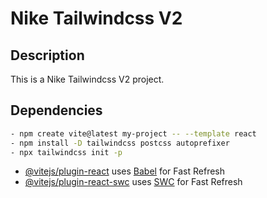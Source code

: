 # Nike Tailwindcss V2

## Description

This is a Nike Tailwindcss V2 project.

## Dependencies

```bash
- npm create vite@latest my-project -- --template react
- npm install -D tailwindcss postcss autoprefixer
- npx tailwindcss init -p
```

-  [@vitejs/plugin-react](https://github.com/vitejs/vite-plugin-react/blob/main/packages/plugin-react/README.md) uses [Babel](https://babeljs.io/) for Fast Refresh
-  [@vitejs/plugin-react-swc](https://github.com/vitejs/vite-plugin-react-swc) uses [SWC](https://swc.rs/) for Fast Refresh

